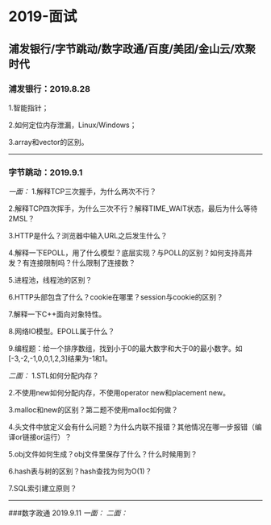 # 2019-面试
## 浦发银行/字节跳动/数字政通/百度/美团/金山云/欢聚时代

### 浦发银行：2019.8.28
1.智能指针；

2.如何定位内存泄漏，Linux/Windows；

3.array和vector的区别。

***
### 字节跳动：2019.9.1
*一面：*
1.解释TCP三次握手，为什么两次不行？

2.解释TCP四次挥手，为什么三次不行？解释TIME_WAIT状态，最后为什么等待2MSL？

3.HTTP是什么？浏览器中输入URL之后发生什么？

4.解释一下EPOLL，用了什么模型？底层实现？与POLL的区别？如何支持高并发？有连接限制吗？什么限制了连接数？

5.进程池，线程池的区别？

6.HTTP头部包含了什么？cookie在哪里？session与cookie的区别？

7.解释一下C++面向对象特性。

8.网络IO模型。EPOLL属于什么？

9.编程题：给一个排序数组，找到小于0的最大数字和大于0的最小数字。如[-3,-2,-1,0,0,1,2,3]结果为-1和1。

*二面：*
1.STL如何分配内存？

2.不使用new如何分配内存，不使用operator new和placement new。

3.malloc和new的区别？第二题不使用malloc如何做？

4.头文件中放定义会有什么问题？为什么内联不报错？其他情况在哪一步报错（编译or链接or运行）？

5.obj文件如何生成？obj文件里保存了什么？什么时候用到？

6.hash表与树的区别？hash查找为何为O(1)？

7.SQL索引建立原则？

***
###数字政通 2019.9.11
*一面：*
*二面：*
